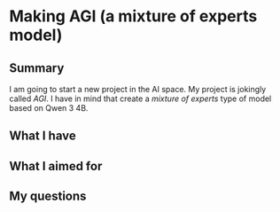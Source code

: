 # Making AGI (a mixture of experts model)

## Summary

I am going to start a new project in the AI space. My project is jokingly called _AGI_. I have in mind that create a _mixture of experts_ type of model based on Qwen 3 4B. 

## What I have

## What I aimed for 

## My questions